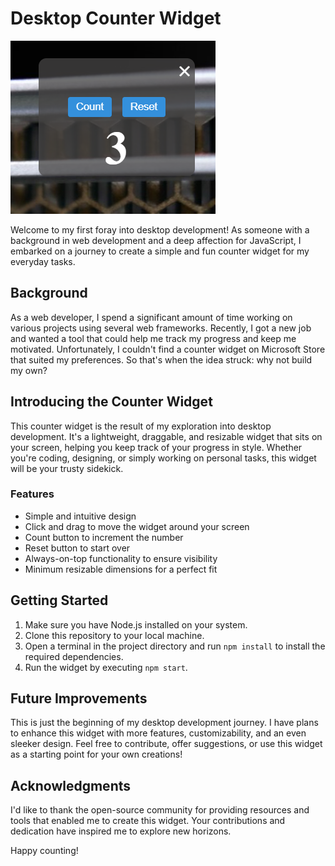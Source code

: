 # Desktop Counter Widget

![Widget Screenshot](images/Screenshot-1.PNG)

Welcome to my first foray into desktop development! As someone with a background in web development and a deep affection for JavaScript, I embarked on a journey to create a simple and fun counter widget for my everyday tasks.

## Background

As a web developer, I spend a significant amount of time working on various projects using several web frameworks. Recently, I got a new job and wanted a tool that could help me track my progress and keep me motivated. Unfortunately, I couldn't find a counter widget on Microsoft Store that suited my preferences. So that's when the idea struck: why not build my own?

## Introducing the Counter Widget

This counter widget is the result of my exploration into desktop development. It's a lightweight, draggable, and resizable widget that sits on your screen, helping you keep track of your progress in style. Whether you're coding, designing, or simply working on personal tasks, this widget will be your trusty sidekick.

### Features

- Simple and intuitive design
- Click and drag to move the widget around your screen
- Count button to increment the number
- Reset button to start over
- Always-on-top functionality to ensure visibility
- Minimum resizable dimensions for a perfect fit

## Getting Started

1. Make sure you have Node.js installed on your system.
2. Clone this repository to your local machine.
3. Open a terminal in the project directory and run `npm install` to install the required dependencies.
4. Run the widget by executing `npm start`.

## Future Improvements

This is just the beginning of my desktop development journey. I have plans to enhance this widget with more features, customizability, and an even sleeker design. Feel free to contribute, offer suggestions, or use this widget as a starting point for your own creations!

## Acknowledgments

I'd like to thank the open-source community for providing resources and tools that enabled me to create this widget. Your contributions and dedication have inspired me to explore new horizons.

Happy counting!
